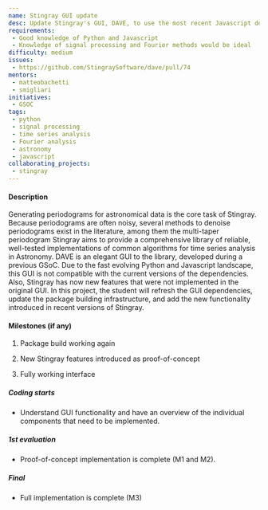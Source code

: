 ```yaml
---
name: Stingray GUI update
desc: Update Stingray's GUI, DAVE, to use the most recent Javascript dependencies and Stingray API (including faster pulsar searches, faster processing, large data handling) and infrastructure (e.g. the modifications introduced by [APE 17](https://docs.astropy.org/projects/package-template/en/latest/ape17.html))
requirements:
 - Good knowledge of Python and Javascript
 - Knowledge of signal processing and Fourier methods would be ideal
difficulty: medium
issues:
 - https://github.com/StingraySoftware/dave/pull/74
mentors:
 - matteobachetti
 - smigliari
initiatives:
 - GSOC
tags:
 - python
 - signal processing
 - time series analysis
 - Fourier analysis
 - astronomy
 - javascript
collaborating_projects:
 - stingray
---
```


#### Description
Generating periodograms for astronomical data is the core task of Stingray. Because periodograms are often noisy, several methods to denoise periodograms exist in the literature, among them the multi-taper periodogram
Stingray aims to provide a comprehensive library of reliable, well-tested implementations of common algorithms for time series analysis in Astronomy. 
DAVE is an elegant GUI to the library, developed during a previous GSoC. 
Due to the fast evolving Python and Javascript landscape, this GUI is not compatible with the current versions of the dependencies.
Also, Stingray has now new features that were not implemented in the original GUI.
In this project, the student will refresh the GUI dependencies, update the package building infrastructure, and add the new functionality introduced in recent versions of Stingray.


#### Milestones (if any)

1. Package build working again

2. New Stingray features introduced as proof-of-concept

2. Fully working interface


##### Coding starts

* Understand GUI functionality and have an overview of the individual components that need to be implemented.

##### 1st evaluation

* Proof-of-concept implementation is complete (M1 and M2).

##### Final

* Full implementation is complete (M3)
